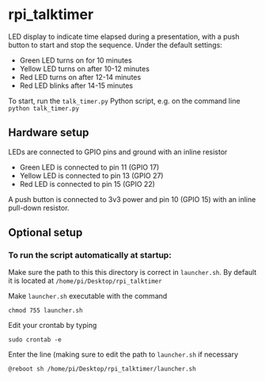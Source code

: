 # rpi_talktimer

LED display to indicate time elapsed during a presentation, with a push button to start and stop the sequence. Under the default settings:

- Green LED turns on for 10 minutes
- Yellow LED turns on after 10-12 minutes
- Red LED turns on after 12-14 minutes
- Red LED blinks after 14-15 minutes

To start, run the `talk_timer.py` Python script, e.g. on the command line
```python talk_timer.py```

## Hardware setup

LEDs are connected to GPIO pins and ground with an inline resistor

- Green LED is connected to pin 11 (GPIO 17) 
- Yellow LED is connected to pin 13 (GPIO 27) 
- Red LED is connected to pin 15 (GPIO 22)

 
A push button is connected to 3v3 power and pin 10 (GPIO 15) with an inline pull-down resistor.

## Optional setup

### To run the script automatically at startup:

Make sure the path to this this directory is correct in `launcher.sh`. By default it is located at `/home/pi/Desktop/rpi_talktimer`

Make `launcher.sh` executable with the command
  
```chmod 755 launcher.sh```

Edit your crontab by typing
  
```sudo crontab -e```

Enter the line (making sure to edit the path to `launcher.sh` if necessary
  
```@reboot sh /home/pi/Desktop/rpi_talktimer/launcher.sh```
